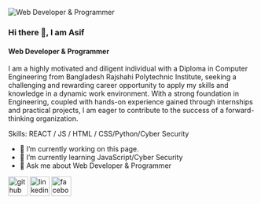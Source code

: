 ![Web Developer & Programmer](https://media.licdn.com/dms/image/v2/D5616AQGqptLICJ0z7g/profile-displaybackgroundimage-shrink_350_1400/profile-displaybackgroundimage-shrink_350_1400/0/1732255943897?e=1737590400&v=beta&t=ZjdTX8ntsoZ_5Caiox9clhnFxdERLol27zI_zutsU5g)
### Hi there 👋, I am Asif
#### Web Developer & Programmer


I am a highly motivated and diligent individual with a Diploma in Computer Engineering from Bangladesh Rajshahi Polytechnic Institute, seeking a challenging and rewarding career opportunity to apply my skills and knowledge in a dynamic work environment. With a strong foundation in Engineering, coupled with hands-on experience gained through internships and practical projects, I am eager to contribute to the success of a forward-thinking organization.

Skills:  REACT / JS / HTML / CSS/Python/Cyber Security

- 🔭 I’m currently working on this page. 
- 🌱 I’m currently learning JavaScript/Cyber Security 
- 💬 Ask me about Web Developer & Programmer 


[<img src='https://cdn.jsdelivr.net/npm/simple-icons@3.0.1/icons/github.svg' alt='github' height='40'>](https://github.com/https://github.com/AA-Asif)  [<img src='https://cdn.jsdelivr.net/npm/simple-icons@3.0.1/icons/linkedin.svg' alt='linkedin' height='40'>](https://www.linkedin.com/in/https://www.linkedin.com/in/md-asif83//)  [<img src='https://cdn.jsdelivr.net/npm/simple-icons@3.0.1/icons/facebook.svg' alt='facebook' height='40'>](https://www.facebook.com/https://www.facebook.com/md.asif.932770)  







